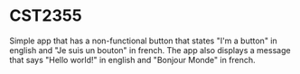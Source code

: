 # CST2355
Simple app that has a non-functional button that states "I'm a button" in english and "Je suis un bouton" in french.
The app also displays a message that says "Hello world!" in english and "Bonjour Monde" in french.

